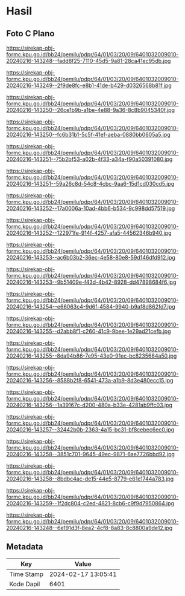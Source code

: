 # Hasil

## Foto C Plano

https://sirekap-obj-formc.kpu.go.id/bb24/pemilu/pdpr/64/01/03/20/09/6401032009010-20240216-143248--fadd8f25-7110-45d5-9a81-28ca41ec95db.jpg

https://sirekap-obj-formc.kpu.go.id/bb24/pemilu/pdpr/64/01/03/20/09/6401032009010-20240216-143249--2f9de8fc-e8b1-41de-b429-d0326568b81f.jpg

https://sirekap-obj-formc.kpu.go.id/bb24/pemilu/pdpr/64/01/03/20/09/6401032009010-20240216-143250--26ce1b9b-a1be-4e88-9a36-8c8b9045340f.jpg

https://sirekap-obj-formc.kpu.go.id/bb24/pemilu/pdpr/64/01/03/20/09/6401032009010-20240216-143250--fc6b31b1-5c5f-41ef-aeba-0880bb0605a5.jpg

https://sirekap-obj-formc.kpu.go.id/bb24/pemilu/pdpr/64/01/03/20/09/6401032009010-20240216-143251--75b2bf53-a02b-4f33-a34a-f90a50391080.jpg

https://sirekap-obj-formc.kpu.go.id/bb24/pemilu/pdpr/64/01/03/20/09/6401032009010-20240216-143251--59a26c8d-54c8-4cbc-9aa6-15d1cd030cd5.jpg

https://sirekap-obj-formc.kpu.go.id/bb24/pemilu/pdpr/64/01/03/20/09/6401032009010-20240216-143252--17a0006a-10ad-4bb6-b534-9c998dd57519.jpg

https://sirekap-obj-formc.kpu.go.id/bb24/pemilu/pdpr/64/01/03/20/09/6401032009010-20240216-143252--122971fe-914f-4257-afa5-44562346b940.jpg

https://sirekap-obj-formc.kpu.go.id/bb24/pemilu/pdpr/64/01/03/20/09/6401032009010-20240216-143253--ac6b03b2-36ec-4e58-80e8-59d146dfd912.jpg

https://sirekap-obj-formc.kpu.go.id/bb24/pemilu/pdpr/64/01/03/20/09/6401032009010-20240216-143253--9b51409e-f43d-4b42-8928-dd47898684f6.jpg

https://sirekap-obj-formc.kpu.go.id/bb24/pemilu/pdpr/64/01/03/20/09/6401032009010-20240216-143254--e66063c4-9d6f-4584-9940-b9af8d862fd7.jpg

https://sirekap-obj-formc.kpu.go.id/bb24/pemilu/pdpr/64/01/03/20/09/6401032009010-20240216-143255--d2abb8f1-c260-41c9-9bee-1e29ad21cefb.jpg

https://sirekap-obj-formc.kpu.go.id/bb24/pemilu/pdpr/64/01/03/20/09/6401032009010-20240216-143255--8da94b86-7e95-43e0-91ec-bc8235684a50.jpg

https://sirekap-obj-formc.kpu.go.id/bb24/pemilu/pdpr/64/01/03/20/09/6401032009010-20240216-143256--8588b2f8-6541-473a-a1b9-8d3e480ecc15.jpg

https://sirekap-obj-formc.kpu.go.id/bb24/pemilu/pdpr/64/01/03/20/09/6401032009010-20240216-143256--1a39167c-d200-480a-b33e-4281ab9ffc03.jpg

https://sirekap-obj-formc.kpu.go.id/bb24/pemilu/pdpr/64/01/03/20/09/6401032009010-20240216-143257--32442b0b-2363-4a15-bc31-bf8cebec6ec0.jpg

https://sirekap-obj-formc.kpu.go.id/bb24/pemilu/pdpr/64/01/03/20/09/6401032009010-20240216-143258--3851c701-9645-49ec-9871-6ae7726bbd92.jpg

https://sirekap-obj-formc.kpu.go.id/bb24/pemilu/pdpr/64/01/03/20/09/6401032009010-20240216-143258--8bdbc4ac-de15-44e5-8779-e61e1744a783.jpg

https://sirekap-obj-formc.kpu.go.id/bb24/pemilu/pdpr/64/01/03/20/09/6401032009010-20240216-143259--1f2dc804-c2ed-4821-8cb6-c9f9d7950864.jpg

https://sirekap-obj-formc.kpu.go.id/bb24/pemilu/pdpr/64/01/03/20/09/6401032009010-20240216-143248--6e191d3f-8ea2-4cf8-8a83-8c8800a9de12.jpg


## Metadata

| Key        | Value               |
| ---------- | ------------------- |
| Time Stamp | 2024-02-17 13:05:41 |
| Kode Dapil | 6401                |




